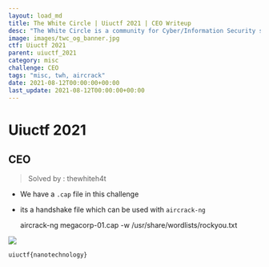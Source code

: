 ```yaml
---
layout: load_md
title: The White Circle | Uiuctf 2021 | CEO Writeup
desc: "The White Circle is a community for Cyber/Information Security students, enthusiasts and professionals. You can discuss anything related to Security, share your knowledge with others, get help when you need it and proceed further in your journey with amazing people from all over the world."
image: images/twc_og_banner.jpg
ctf: Uiuctf 2021
parent: uiuctf_2021
category: misc
challenge: CEO
tags: "misc, twh, aircrack"
date: 2021-08-12T00:00:00+00:00
last_update: 2021-08-12T00:00:00+00:00
---
```


<h1 class="heading card-title white-text">Uiuctf 2021</h1>

## CEO
> Solved by : thewhiteh4t

- We have a `.cap` file in this challenge
- its a handshake file which can be used with `aircrack-ng`


    aircrack-ng megacorp-01.cap -w /usr/share/wordlists/rockyou.txt


![](https://i.imgur.com/fkJw0Nl.png)



    uiuctf{nanotechnology}


